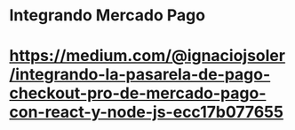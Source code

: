 # Integrando Mercado Pago 
# https://medium.com/@ignaciojsoler/integrando-la-pasarela-de-pago-checkout-pro-de-mercado-pago-con-react-y-node-js-ecc17b077655